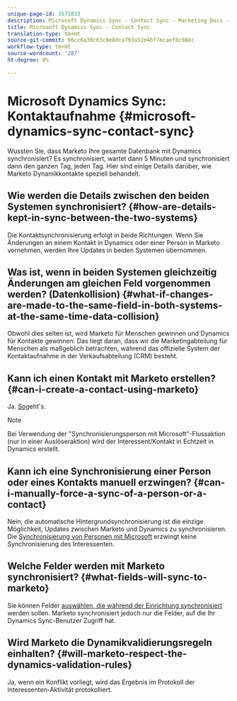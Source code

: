 ```yaml
---
unique-page-id: 3571833
description: Microsoft Dynamics Sync - Contact Sync - Marketing Docs - Produktdokumentation
title: Microsoft Dynamics Sync - Contact Sync
translation-type: tm+mt
source-git-commit: 96cc6a30c63c8e8dca793a52e4bf7ecaef8c08dc
workflow-type: tm+mt
source-wordcount: '287'
ht-degree: 0%

---
```



# Microsoft Dynamics Sync: Kontaktaufnahme {#microsoft-dynamics-sync-contact-sync}

Wussten Sie, dass Marketo Ihre gesamte Datenbank mit Dynamics synchronisiert? Es synchronisiert, wartet dann 5 Minuten und synchronisiert dann den ganzen Tag, jeden Tag. Hier sind einige Details darüber, wie Marketo Dynamikkontakte speziell behandelt.

## Wie werden die Details zwischen den beiden Systemen synchronisiert? {#how-are-details-kept-in-sync-between-the-two-systems}

Die Kontaktsynchronisierung erfolgt in beide Richtungen. Wenn Sie Änderungen an einem Kontakt in Dynamics oder einer Person in Marketo vornehmen, werden Ihre Updates in beiden Systemen übernommen.

## Was ist, wenn in beiden Systemen gleichzeitig Änderungen am gleichen Feld vorgenommen werden? (Datenkollision) {#what-if-changes-are-made-to-the-same-field-in-both-systems-at-the-same-time-data-collision}

Obwohl dies selten ist, wird Marketo für Menschen gewinnen und Dynamics für Kontakte gewinnen. Das liegt daran, dass wir die Marketingabteilung für Menschen als maßgeblich betrachten, während das offizielle System der Kontaktaufnahme in der Verkaufsabteilung (CRM) besteht.

## Kann ich einen Kontakt mit Marketo erstellen? {#can-i-create-a-contact-using-marketo}

Ja. [So](microsoft-dynamics-sync-lead-sync/create-a-contact-in-microsoft-dynamics.md)geht&#39;s.

>[!NOTE]
>
>Bei Verwendung der &quot;Synchronisierungsperson mit Microsoft&quot;-Flussaktion (nur in einer Auslöseraktion) wird der Interessent/Kontakt in Echtzeit in Dynamics erstellt.

## Kann ich eine Synchronisierung einer Person oder eines Kontakts manuell erzwingen? {#can-i-manually-force-a-sync-of-a-person-or-a-contact}

Nein, die automatische Hintergrundsynchronisierung ist die einzige Möglichkeit, Updates zwischen Marketo und Dynamics zu synchronisieren. Die [Synchronisierung von Personen mit Microsoft](../../../../product-docs/core-marketo-concepts/smart-campaigns/microsoft-dynamics-flow-actions/sync-person-to-microsoft.md) erzwingt keine Synchronisierung des Interessenten.

## Welche Felder werden mit Marketo synchronisiert? {#what-fields-will-sync-to-marketo}

Sie können Felder [auswählen, die während der Einrichtung synchronisiert](https://docs.marketo.com/pages/viewpage.action?pageId=3571830#Step3of3:ConnectMicrosoftDynamicswithMarketo(Online)-SelectFieldstoSync) werden sollen. Marketo synchronisiert jedoch nur die Felder, auf die Ihr Dynamics Sync-Benutzer Zugriff hat.

## Wird Marketo die Dynamikvalidierungsregeln einhalten? {#will-marketo-respect-the-dynamics-validation-rules}

Ja, wenn ein Konflikt vorliegt, wird das Ergebnis im Protokoll der Interessenten-Aktivität protokolliert.
